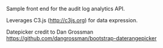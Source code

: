 Sample front end for the audit log analytics API.

Leverages C3.js (http://c3js.org) for data expression.

Datepicker credit to Dan Grossman
https://github.com/dangrossman/bootstrap-daterangepicker
